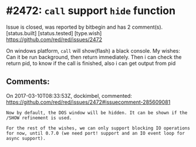 
#2472: `call` support `hide` function
================================================================================
Issue is closed, was reported by bitbegin and has 2 comment(s).
[status.built] [status.tested] [type.wish]
<https://github.com/red/red/issues/2472>

On windows platform, `call` will show(flash) a black console. 
My wishes:
Can it be run background, then return immediately. Then i can check the return pid, to know if the call is finished, also i can get output from pid



Comments:
--------------------------------------------------------------------------------

On 2017-03-10T08:33:53Z, dockimbel, commented:
<https://github.com/red/red/issues/2472#issuecomment-285609081>

    Now by default, the DOS window will be hidden. It can be shown if the /SHOW refinement is used.
    
    For the rest of the wishes, we can only support blocking IO operations for now, until 0.7.0 (we need port! support and an IO event loop for async support).

